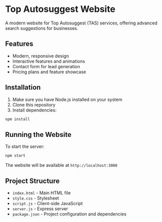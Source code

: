 # Top Autosuggest Website

A modern website for Top Autosuggest (TAS) services, offering advanced search suggestions for businesses.

## Features

- Modern, responsive design
- Interactive features and animations
- Contact form for lead generation
- Pricing plans and feature showcase

## Installation

1. Make sure you have Node.js installed on your system
2. Clone this repository
3. Install dependencies:
```bash
npm install
```

## Running the Website

To start the server:
```bash
npm start
```

The website will be available at `http://localhost:3000`

## Project Structure

- `index.html` - Main HTML file
- `style.css` - Stylesheet
- `script.js` - Client-side JavaScript
- `server.js` - Express server
- `package.json` - Project configuration and dependencies
